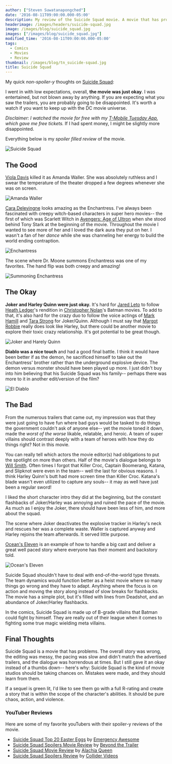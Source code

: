 ```yaml
---
author: ["Steven Suwatanapongched"]
date: '2016-08-11T09:00:00.000-05:00'
description: My review of the Suicide Squad movie. A movie that has problems, but has promise.
headerimage: /images/headers/suicide-squad.jpg
image: /images/blog/suicide_squad.jpg
images: ["/images/blog/suicide_squad.jpg"]
modified_time: '2016-08-11T09:00:00.000-05:00'
tags:
  - Comics
  - Movies
  - Review
thumbnail: /images/blog/tn_suicide-squad.jpg
title: Suicide Squad
---
```



My quick *non-spoiler-y* thoughts on [Suicide Squad](http://www.imdb.com/title/tt1386697/):

I went in with low expectations, overall, **the movie was just okay**. I was entertained, but not blown away by anything. If you are expecting what you saw the trailers, you are probably going to be disappointed. It's worth a watch if you want to keep up with the DC movie universe.

*Disclaimer: I watched the movie for free with my [T-Mobile Tuesday App](https://explore.t-mobile.com/t-mobile-tuesdays), which gave me free tickets.* If I had spent money, I might be slightly more disappointed.

Everything below is my *spoiler filled review* of the movie.

![Suicide Squad](/images/blog/suicide-squad-logo.jpg)

## The Good

[Viola Davis](http://www.imdb.com/name/nm0205626/) killed it as Amanda Waller. She was absolutely ruthless and I swear the temperature of the theater dropped a few degrees whenever she was on screen.

![Amanda Waller](/images/blog/suicide-squad-amanda-waller.jpg)

[Cara Delevingne](http://www.imdb.com/name/nm5353321/) looks amazing as the Enchantress. I've always been fascinated with creepy witch-based characters in super hero movies-- the first of which was Scarlett Witch in [Avengers: Age of Ultron](http://www.imdb.com/title/tt2395427/) when she stood behind Tony Stark at the beginning of the movie. Throughout the movie I wanted to see more of her and I loved the dark aura they put on her. I wasn't a fan of her *dance* while she was channeling her energy to build the world ending contraption.

![Enchantress](/images/blog/suicide-squad-enchantress.jpg)

The scene where Dr. Moone summons Enchantress was one of my favorites. The hand flip was both creepy and amazing!

![Summoning Enchantress](/images/blog/suicide-squad-enchantress-summon.jpg)

## The Okay

**Joker and Harley Quinn were just okay.** It's hard for [Jared Leto](http://www.imdb.com/name/nm0001467/) to follow [Heath Ledger](http://www.imdb.com/name/nm0005132/)'s rendition in [Christopher Nolan](http://www.imdb.com/name/nm0634240/)'s Batman movies. To add to that, it's also hard for the crazy duo to follow the voice actings of [Mark Hamill](http://www.imdb.com/name/nm0000434/) and [Tara Strong](http://www.imdb.com/name/nm0152839/) for Joker/Quinn. Although I must say that [Margot Robbie](http://www.imdb.com/name/nm3053338/) really does look like Harley, but there could be another movie to explore their toxic crazy relationship. It's got potential to be great though.

![Joker and Harely Quinn](/images/blog/suicide-squad-joker-harley.jpg)

**Diablo was a nice touch** and had a good final battle. I think it would have been better if as the demon, he sacrificed himself to take out the Enchantress' brother rather than the underground explosive device. The demon versus monster should have been played up more. I just didn't buy into him believing that his Suicide Squad was his family-- perhaps there was more to it in another edit/version of the film?

![El Diablo](/images/blog/suicide-squad-el-diablo.jpg)

## The Bad

From the numerous trailers that came out, my impression was that they were just going to have fun where bad guys would be tasked to do things the government couldn't ask of anyone else-- yet the movie toned it down, made the *worst of the worse* likable, relatable, and heroic. A team of super villains should contrast deeply with a team of heroes with how they do things right? Not in this movie.

You can really tell which actors the movie editor(s) had obligations to put the spotlight on more than others. Half of the movie's dialogue belongs to [Will Smith](http://www.imdb.com/name/nm0000226/). Often times I forgot that Killer Croc, Captain Boomerang, Katana, and Slipknot were even in the team-- well the last for obvious reasons. I think Harley Quinn's butt had more screen time than Killer Croc. Katana's blade wasn't even utilized to capture any souls-- it may as well have just been a regular sword!

I liked the short character intro they did at the beginning, but the constant flashbacks of Joker/Harley was annoying and ruined the pace of the movie. As much as I enjoy the Joker, there should have been less of him, and more about the squad.

The scene where Joker deactivates the explosive tracker in Harley's neck and rescues her was a complete waste. Waller is captured anyway and Harley rejoins the team afterwards. It served little purpose.

[Ocean's Eleven](http://www.imdb.com/title/tt0240772/) is an example of how to handle a big cast and deliver a great well paced story where everyone has their moment and backstory told.

![Ocean's Eleven](/images/blog/oceans-eleven-cast.jpg)

Suicide Squad shouldn't have to deal with end-of-the-world type threats. The team dynamics would function better as a heist movie where so many things go wrong and they have to adapt. Anything where the focus is on action and moving the story along instead of slow breaks for flashbacks. The movie has a simple plot, but it's filled with lines from Deadshot, and an abundance of Joker/Harley flashbacks.

In the comics, Suicide Squad is made up of B-grade villains that Batman could fight by himself. They are really out of their league when it comes to fighting some true magic wielding meta villains.

## Final Thoughts

Suicide Squad is a movie that has problems. The overall story was wrong, the editing was messy, the pacing was slow and didn't match the advertised trailers, and the dialogue was horrendous at times. But I still gave it an okay instead of a thumbs down-- here's why: Suicide Squad is the kind of movie studios should be taking chances on. Mistakes were made, and they should learn from them.

If a sequel is green lit, I'd like to see them go with a full R-rating and create a story that is within the scope of the character's abilities. It should be pure chaos, action, and violence.


### YouTuber Reviews

Here are some of my favorite youTubers with their spoiler-y reviews of the movie.

* [Suicide Squad Top 20 Easter Eggs](https://www.youtube.com/watch?v=6Zky2S7Dhhw) by [Emergency Awesome](https://www.youtube.com/user/emergencyawesome)
* [Suicide Squad Spoilers Movie Review](https://www.youtube.com/watch?v=0xx8BJd0rts) by [Beyond the Trailer](https://www.youtube.com/user/BeyondTheTrailer)
* [Suicide Squad Movie Review](https://www.youtube.com/watch?v=191ww6ec8Eg) by [Alachia Queen](https://www.youtube.com/user/queenalachia)
* [Suicide Squad Spoilers Review](https://www.youtube.com/watch?v=5h8irQzqemQ) by [Collider Videos](https://www.youtube.com/user/ColliderVideos)